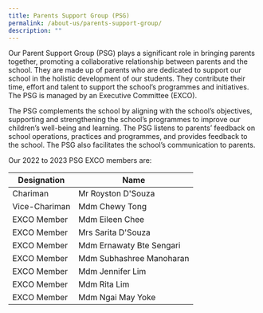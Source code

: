 ```yaml
---
title: Parents Support Group (PSG)
permalink: /about-us/parents-support-group/
description: ""
---
```

Our Parent Support Group (PSG) plays a significant role in bringing parents together, promoting a collaborative relationship between parents and the school. They are made up of parents who are dedicated to support our school in the holistic development of our students. They contribute their time, effort and talent to support the school’s programmes and initiatives. The PSG is managed by an Executive Committee (EXCO).

The PSG complements the school by aligning with the school’s objectives, supporting and strengthening the school’s programmes to improve our children’s well-being and learning. The PSG listens to parents’ feedback on school operations, practices and programmes, and provides feedback to the school. The PSG also facilitates the school’s communication to parents.  


Our 2022 to 2023 PSG EXCO members are:

| Designation | Name | 
| -------- | -------- |
| Chariman | Mr Royston D'Souza | 
| Vice-Chariman | Mdm Chewy Tong | 
| EXCO Member | Mdm Eileen Chee | 
| EXCO Member | Mrs Sarita D'Souza | 
| EXCO Member | Mdm Ernawaty Bte Sengari | 
| EXCO Member | Mdm Subhashree Manoharan | 
| EXCO Member | Mdm Jennifer Lim | 
| EXCO Member | Mdm Rita Lim | 
| EXCO Member | Mdm Ngai May Yoke | 